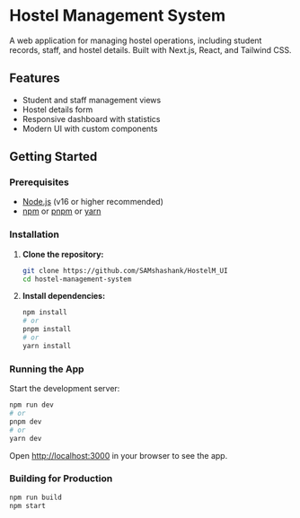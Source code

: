 # Hostel Management System

A web application for managing hostel operations, including student records, staff, and hostel details. Built with Next.js, React, and Tailwind CSS.

## Features

- Student and staff management views
- Hostel details form
- Responsive dashboard with statistics
- Modern UI with custom components

## Getting Started

### Prerequisites

- [Node.js](https://nodejs.org/) (v16 or higher recommended)
- [npm](https://www.npmjs.com/) or [pnpm](https://pnpm.io/) or [yarn](https://yarnpkg.com/)

### Installation

1. **Clone the repository:**
   ```bash
   git clone https://github.com/SAMshashank/HostelM_UI
   cd hostel-management-system
   ```

2. **Install dependencies:**
   ```bash
   npm install
   # or
   pnpm install
   # or
   yarn install
   ```

### Running the App

Start the development server:

```bash
npm run dev
# or
pnpm dev
# or
yarn dev
```

Open [http://localhost:3000](http://localhost:3000) in your browser to see the app.

### Building for Production

```bash
npm run build
npm start
```



